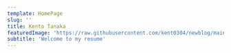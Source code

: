 ```yaml
---
template: HomePage
slug: ''
title: Kento Tanaka
featuredImage: 'https://raw.githubusercontent.com/kent0304/newblog/main/content/pages/berkeley.jpg'
subtitle: 'Welcome to my resume'
---
```


